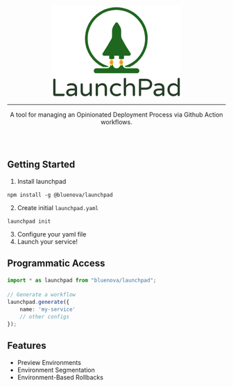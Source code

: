 <div>
    <p align="center">
        <img src="/logo.png" align="center" width="300" />
    </p>
    <hr>
    <p align="center">
       A tool for managing an Opinionated Deployment Process via Github Action workflows.
    </p>
    <br>
    <br>
</div>

## Getting Started

1. Install launchpad

```shell
npm install -g @bluenova/launchpad
```
2. Create initial `launchpad.yaml`
```shell
launchpad init
```
3. Configure your yaml file
4. Launch your service! 

## Programmatic Access

```typescript
import * as launchpad from "bluenova/launchpad";

// Generate a workflow
launchpad.generate({
    name: 'my-service'
    // other configs
});
```

## Features

* Preview Environments
* Environment Segmentation
* Environment-Based Rollbacks
